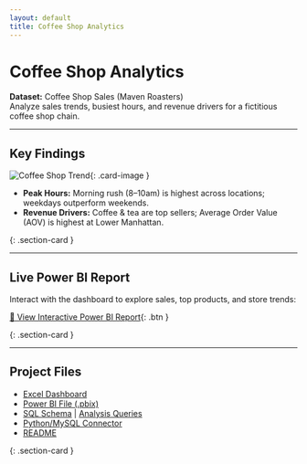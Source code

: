 ```yaml
---
layout: default
title: Coffee Shop Analytics
---
```


# Coffee Shop Analytics

**Dataset:** Coffee Shop Sales (Maven Roasters)  
Analyze sales trends, busiest hours, and revenue drivers for a fictitious coffee shop chain.

---

## Key Findings

![Coffee Shop Trend](Coffee-Shop-Analytics/assets/images/coffee_shop_dashboard.png){: .card-image }

- **Peak Hours:** Morning rush (8–10am) is highest across locations; weekdays outperform weekends.  
- **Revenue Drivers:** Coffee & tea are top sellers; Average Order Value (AOV) is highest at Lower Manhattan.  

{: .section-card }

---

## Live Power BI Report

Interact with the dashboard to explore sales, top products, and store trends:

[🔗 View Interactive Power BI Report](https://app.powerbi.com/groups/me/reports/b7c807e9-af31-4223-80ae-7e0f362b70ef/366d73b568949376e400?experience=power-bi){: .btn }

{: .section-card }

---

## Project Files

- [Excel Dashboard](Coffee-Shop-Sales-Analysis-2.xlsx)  
- [Power BI File (.pbix)](powerbi/coffee_shop_sales_analysis.pbix)  
- [SQL Schema](sql/coffee_shop_sales.sql) | [Analysis Queries](coffee_shop_sales_analysis.sql)  
- [Python/MySQL Connector](python/csv_loading.ipynb)  
- [README](README.md)

{: .section-card }
